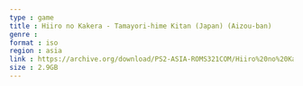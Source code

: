 ```yaml
---
type : game
title : Hiiro no Kakera - Tamayori-hime Kitan (Japan) (Aizou-ban)
genre : 
format : iso
region : asia
link : https://archive.org/download/PS2-ASIA-ROMS321COM/Hiiro%20no%20Kakera%20-%20Tamayori-hime%20Kitan%20%28Japan%29%20%28Aizou-ban%29.7z
size : 2.9GB
---
```

